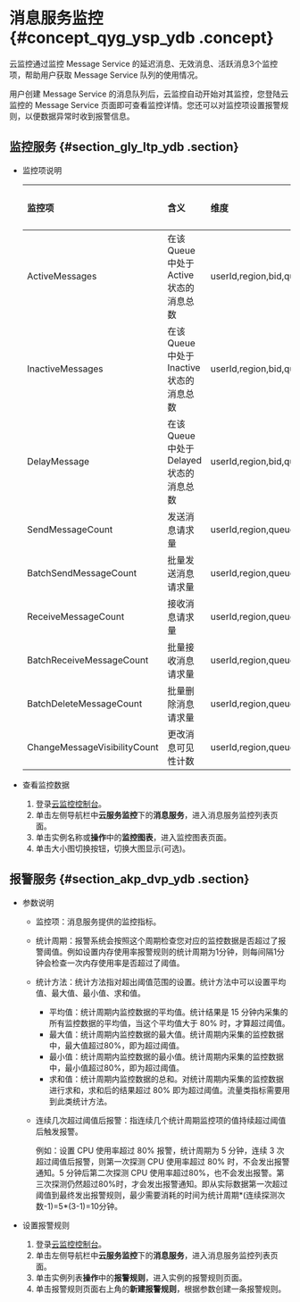 # 消息服务监控 {#concept_qyg_ysp_ydb .concept}

云监控通过监控 Message Service 的延迟消息、无效消息、活跃消息3个监控项，帮助用户获取 Message Service 队列的使用情况。

用户创建 Message Service 的消息队列后，云监控自动开始对其监控，您登陆云监控的 Message Service 页面即可查看监控详情。您还可以对监控项设置报警规则，以便数据异常时收到报警信息。

## 监控服务 {#section_gly_ltp_ydb .section}

-   监控项说明

    |监控项|含义|维度|单位|最小监控粒度|
    |:--|:-|:-|:-|:-----|
    |ActiveMessages|在该Queue中处于Active状态的消息总数|userId,region,bid,queue|个数|5分钟|
    |InactiveMessages|在该Queue中处于Inactive状态的消息总数|userId,region,bid,queue|个数|5分钟|
    |DelayMessage|在该Queue中处于Delayed状态的消息总数|userId,region,bid,queue|个数|5分钟|
    |SendMessageCount|发送消息请求量|userId,region,queue|个|3600|
    |BatchSendMessageCount|批量发送消息请求量|userId,region,queue|个|3600|
    |ReceiveMessageCount|接收消息请求量|userId,region,queue|个|3600|
    |BatchReceiveMessageCount|批量接收消息请求量|userId,region,queue|个|3600|
    |BatchDeleteMessageCount|批量删除消息请求量|userId,region,queue|个|3600|
    |ChangeMessageVisibilityCount|更改消息可见性计数|userId,region,queue|个|3600|


-   查看监控数据
    1.  登录[云监控控制台](https://cloudmonitor.console.aliyun.com)。
    2.  单击左侧导航栏中**云服务监控**下的**消息服务**，进入消息服务监控列表页面。
    3.  单击实例名称或**操作**中的**监控图表**，进入监控图表页面。
    4.  单击大小图切换按钮，切换大图显示\(可选\)。

## 报警服务 {#section_akp_dvp_ydb .section}

-   参数说明
    -   监控项：消息服务提供的监控指标。
    -   统计周期：报警系统会按照这个周期检查您对应的监控数据是否超过了报警阈值。例如设置内存使用率报警规则的统计周期为1分钟，则每间隔1分钟会检查一次内存使用率是否超过了阈值。
    -   统计方法：统计方法指对超出阈值范围的设置。统计方法中可以设置平均值、最大值、最小值、求和值。
        -   平均值：统计周期内监控数据的平均值。统计结果是 15 分钟内采集的所有监控数据的平均值，当这个平均值大于 80% 时，才算超过阈值。
        -   最大值：统计周期内监控数据的最大值。统计周期内采集的监控数据中，最大值超过80%，即为超过阈值。
        -   最小值：统计周期内监控数据的最小值。统计周期内采集的监控数据中，最小值超过80%，即为超过阈值。
        -   求和值：统计周期内监控数据的总和。对统计周期内采集的监控数据进行求和，求和后的结果超过 80% 即为超过阈值。流量类指标需要用到此类统计方法。
    -   连续几次超过阈值后报警：指连续几个统计周期监控项的值持续超过阈值后触发报警。

        例如：设置 CPU 使用率超过 80% 报警，统计周期为 5 分钟，连续 3 次超过阈值后报警，则第一次探测 CPU 使用率超过 80% 时，不会发出报警通知。5 分钟后第二次探测 CPU 使用率超过80%，也不会发出报警。第三次探测仍然超过80%时，才会发出报警通知。即从实际数据第一次超过阈值到最终发出报警规则，最少需要消耗的时间为统计周期*\(连续探测次数-1\)=5*\(3-1\)=10分钟。


-   设置报警规则
    1.  登录[云监控控制台](https://cloudmonitor.console.aliyun.com)。
    2.  单击左侧导航栏中**云服务监控**下的**消息服务**，进入消息服务监控列表页面。
    3.  单击实例列表**操作**中的**报警规则**，进入实例的报警规则页面。
    4.  单击报警规则页面右上角的**新建报警规则**，根据参数创建一条报警规则。

